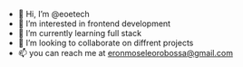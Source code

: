 - 👋 Hi, I’m @eoetech
- 👀 I’m interested in frontend development
- 🌱 I’m currently learning full stack
- 💞️ I’m looking to collaborate on diffrent projects
- 📫 you can reach me at eronmoseleorobossa@gmail.com

<!---
eoetech/eoetech is a ✨ special ✨ repository because its `README.md` (this file) appears on your GitHub profile.
You can click the Preview link to take a look at your changes.
--->
